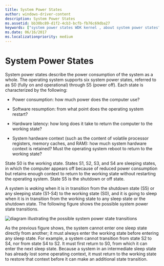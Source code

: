 ```yaml
---
title: System Power States
author: windows-driver-content
description: System Power States
ms.assetid: bb30bc89-d1f2-4cb3-bcfb-fb76c69dba27
keywords: ["system power states WDK kernel , about system power states", "state transitions WDK power management", "Sx names WDK power management", "software resumption WDK power management", "resumption WDK power management", "hardware latency WDK power management", "system hardware context WDK power management", "hardware context WDK power management", "context WDK power management", "waking states WDK power management"]
ms.date: 06/16/2017
ms.localizationpriority: medium
---
```


# System Power States





System power states describe the power consumption of the system as a whole. The operating system supports six system power states, referred to as S0 (fully on and operational) through S5 (power off). Each state is characterized by the following:

-   Power consumption: how much power does the computer use?

-   Software resumption: from what point does the operating system restart?

-   Hardware latency: how long does it take to return the computer to the working state?

-   System hardware context (such as the content of volatile processor registers, memory caches, and RAM): how much system hardware context is retained? Must the operating system reboot to return to the working state?

State S0 is the working state. States S1, S2, S3, and S4 are sleeping states, in which the computer appears off because of reduced power consumption but retains enough context to return to the working state without restarting the operating system. State S5 is the shutdown or off state.

A system is *waking* when it is in transition from the shutdown state (S5) or any sleeping state (S1-S4) to the working state (S0), and it is going to sleep when it is in transition from the working state to any sleep state or the shutdown state. The following figure shows the possible system power state transitions.

![diagram illustrating the possible system power state transitions](images/sysstate.png)

As the previous figure shows, the system cannot enter one sleep state directly from another; it must always enter the working state before entering any sleep state. For example, a system cannot transition from state S2 to S4, nor from state S4 to S2. It must first return to S0, from which it can enter the next sleep state. Because a system in an intermediate sleep state has already lost some operating context, it must return to the working state to restore that context before it can make an additional state transition.

 

 




